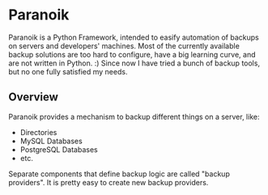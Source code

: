 Paranoik
========

Paranoik is a Python Framework, intended to easify automation of backups on servers and developers' machines. Most of the currently available backup solutions are too hard to configure, have a big learning curve, and are not written in Python. :) Since now I have tried a bunch of backup tools, but no one fully satisfied my needs.

Overview
--------

Paranoik provides a mechanism to backup different things on a server, like:

* Directories
* MySQL Databases
* PostgreSQL Databases
* etc.

Separate components that define backup logic are called "backup providers". It is pretty easy to create new backup providers.

